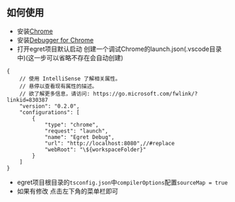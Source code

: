 ## 如何使用
* 安装[Chrome](https://www.google.cn/chrome/)
* 安装[Debugger for Chrome](https://github.com/Microsoft/vscode-chrome-debug)
* 打开egret项目默认启动 创建一个调试Chrome的launch.json(.vscode目录中)(这一步可以省略不存在会自动创建)
```
{
    // 使用 IntelliSense 了解相关属性。 
    // 悬停以查看现有属性的描述。
    // 欲了解更多信息，请访问: https://go.microsoft.com/fwlink/?linkid=830387
    "version": "0.2.0",
    "configurations": [
        {
            "type": "chrome",
            "request": "launch",
            "name": "Egret Debug",
            "url": "http://localhost:8080",//#replace
            "webRoot": "\${workspaceFolder}"
        }
    ]
}
```
* egret项目根目录的`tsconfig.json`中`compilerOptions`配置`sourceMap = true`
* 如果有修改 点击左下角的菜单栏即可